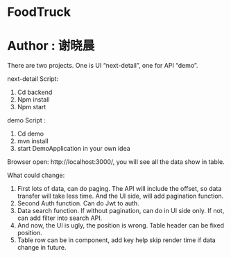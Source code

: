 # FoodTruck
# Author : 谢晓晨


There are two projects. 
One is UI “next-detail”, one for API “demo”.


next-detail Script: 
1.	Cd backend
2.	Npm install 
3.	Npm start

demo Script :
1.	Cd demo
2.	mvn install 
3.	start DemoApplication in your own idea


Browser open: http://localhost:3000/,
you will see all the data show in table.


What could change:
1.	First lots of data, can do paging. The API will include the offset, so data transfer will take less time. And the UI side, will add pagination function.
2.	Second Auth function. Can do Jwt to auth.
3.	Data search function. If without pagination, can do in UI side only. If not, can add filter into search API.
4.	And now, the UI is ugly, the position is wrong. Table header can be fixed position.
5.	Table row can be in component, add key help skip render time if data change in future.
